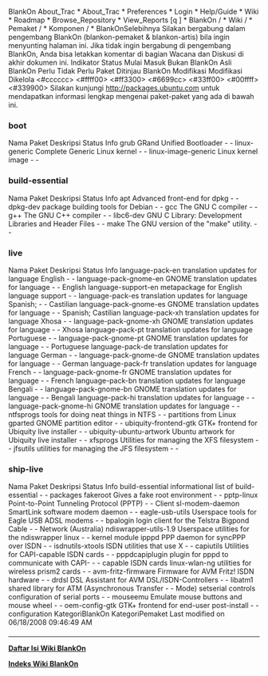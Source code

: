    BlankOn
 About_Trac
    * About_Trac
    * Preferences
    * Login
    * Help/Guide
    * Wiki
    * Roadmap
    * Browse_Repository
    * View_Reports
[q                 ]
    * BlankOn  /
    * Wiki  /
    * Pemaket  /
    * Komponen  /
    * BlankOnSelebihnya
Silakan bergabung dalam pengembang BlankOn (​blankon-pemaket & ​blankon-artis)
bila ingin menyunting halaman ini. Jika tidak ingin bergabung di pengembang
BlankOn, Anda bisa letakkan komentar di bagian Wacana dan Diskusi di akhir
dokumen ini.
Indikator
Status
Mulai     Masuk     Bukan BlankOn Asli BlankOn Perlu      Tidak Perlu Paket
Ditinjau  BlankOn                              Modifikasi Modifikasi  Dikelola
<#cccccc> <#ffff00> <#ff3300>     <#6699cc>    <#33ff00>  <#00ffff>   <#339900>
Silakan kunjungi ​http://packages.ubuntu.com untuk mendapatkan informasi
lengkap mengenai paket-paket yang ada di bawah ini.
### boot
Nama Paket          Deskripsi                     Status Info
grub                GRand Unified Bootloader      -      -
linux-generic       Complete Generic Linux kernel -      -
linux-image-generic Linux kernel image            -      -
### build-essential
Nama Paket Deskripsi                                             Status Info
apt        Advanced front-end for dpkg                           -      -
dpkg-dev   package building tools for Debian                     -      -
gcc        The GNU C compiler                                    -      -
g++        The GNU C++ compiler                                  -      -
libc6-dev  GNU C Library: Development Libraries and Header Files -      -
make       The GNU version of the "make" utility.                -      -
### live
Nama Paket              Deskripsi                                   Status Info
language-pack-en        translation updates for language English    -      -
language-pack-gnome-en  GNOME translation updates for language      -      -
                        English
language-support-en     metapackage for English language support    -      -
language-pack-es        translation updates for language Spanish;   -      -
                        Castilian
language-pack-gnome-es  GNOME translation updates for language      -      -
                        Spanish; Castilian
language-pack-xh        translation updates for language Xhosa      -      -
language-pack-gnome-xh  GNOME translation updates for language      -      -
                        Xhosa
language-pack-pt        translation updates for language Portuguese -      -
language-pack-gnome-pt  GNOME translation updates for language      -      -
                        Portuguese
language-pack-de        translation updates for language German     -      -
language-pack-gnome-de  GNOME translation updates for language      -      -
                        German
language-pack-fr        translation updates for language French     -      -
language-pack-gnome-fr  GNOME translation updates for language      -      -
                        French
language-pack-bn        translation updates for language Bengali    -      -
language-pack-gnome-bn  GNOME translation updates for language      -      -
                        Bengali
language-pack-hi        translation updates for language            -      -
language-pack-gnome-hi  GNOME translation updates for language      -      -
ntfsprogs               tools for doing neat things in NTFS         -      -
                        partitions from Linux
gparted                 GNOME partition editor                      -      -
ubiquity-frontend-gtk   GTK+ frontend for Ubiquity live installer   -      -
ubiquity-ubuntu-artwork Ubuntu artwork for Ubiquity live installer  -      -
xfsprogs                Utilities for managing the XFS filesystem   -      -
jfsutils                utilities for managing the JFS filesystem   -      -
### ship-live
Nama Paket            Deskripsi                                     Status Info
build-essential       informational list of build-essential         -      -
                      packages
fakeroot              Gives a fake root environment                 -      -
pptp-linux            Point-to-Point Tunneling Protocol (PPTP)      -      -
                      Client
sl-modem-daemon       SmartLink software modem daemon               -      -
eagle-usb-utils       Userspace tools for Eagle USB ADSL modems     -      -
bpalogin              login client for the Telstra Bigpond Cable    -      -
                      Network (Australia)
ndiswrapper-utils-1.9 Userspace utilities for the ndiswrapper linux -      -
                      kernel module
ipppd                 PPP daemon for syncPPP over ISDN              -      -
isdnutils-xtools      ISDN utilities that use X                     -      -
capiutils             Utilities for CAPI-capable ISDN cards         -      -
pppdcapiplugin        plugin for pppd to communicate with CAPI-     -      -
                      capable ISDN cards
linux-wlan-ng         utilities for wireless prism2 cards           -      -
avm-fritz-firmware    Firmware for AVM Fritz! ISDN hardware         -      -
drdsl                 DSL Assistant for AVM DSL/ISDN-Controllers    -      -
libatm1               shared library for ATM (Asynchronous Transfer -      -
                      Mode)
setserial             controls configuration of serial ports        -      -
mouseemu              Emulate mouse buttons and mouse wheel         -      -
oem-config-gtk        GTK+ frontend for end-user post-install       -      -
                      configuration
KategoriBlankOn KategoriPemaket
Last modified on 06/18/2008 09:46:49 AM
#### 
    
 
 
 
 
 
---
[**Daftar Isi Wiki BlankOn**](/DaftarIsi/README.md)
 
[**Indeks Wiki BlankOn**](/Indeks.md)
